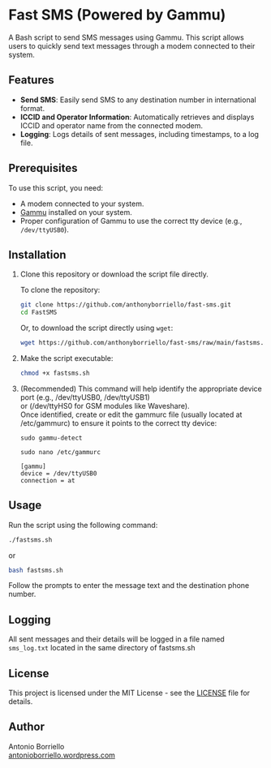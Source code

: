 # Fast SMS (Powered by Gammu)

A Bash script to send SMS messages using Gammu. This script allows users to quickly send text messages through a modem connected to their system.

## Features

- **Send SMS**: Easily send SMS to any destination number in international format.
- **ICCID and Operator Information**: Automatically retrieves and displays ICCID and operator name from the connected modem.
- **Logging**: Logs details of sent messages, including timestamps, to a log file.

## Prerequisites

To use this script, you need:
- A modem connected to your system.
- [Gammu](https://wammu.eu/gammu/) installed on your system.
- Proper configuration of Gammu to use the correct tty device (e.g., `/dev/ttyUSB0`).

## Installation

1. Clone this repository or download the script file directly.

   To clone the repository:

   ```bash
   git clone https://github.com/anthonyborriello/fast-sms.git
   cd FastSMS
   ```

   Or, to download the script directly using `wget`:

   ```bash
   wget https://github.com/anthonyborriello/fast-sms/raw/main/fastsms.sh
   ```

2. Make the script executable:

   ```bash
   chmod +x fastsms.sh
   ```

3. (Recommended) This command will help identify the appropriate device port (e.g., /dev/ttyUSB0, /dev/ttyUSB1)  
or (/dev/ttyHS0 for GSM modules like Waveshare).  
Once identified, create or edit the gammurc file (usually located at /etc/gammurc) to ensure it points to the correct tty device:

   ```
   sudo gammu-detect
   ```
   
   ```
   sudo nano /etc/gammurc
   ```

   ```
   [gammu]
   device = /dev/ttyUSB0
   connection = at
   ```

## Usage

Run the script using the following command:

```bash
./fastsms.sh
```
or

```bash
bash fastsms.sh
```

Follow the prompts to enter the message text and the destination phone number.

## Logging

All sent messages and their details will be logged in a file named `sms_log.txt` located in the same directory of fastsms.sh

## License

This project is licensed under the MIT License - see the [LICENSE](LICENSE) file for details.

## Author

Antonio Borriello  
[antonioborriello.wordpress.com](https://antonioborriello.wordpress.com)
